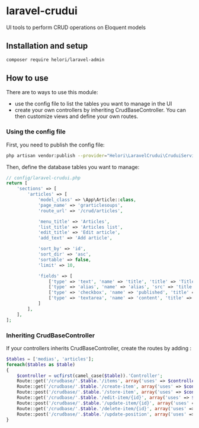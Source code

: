 # laravel-crudui
UI tools to perform CRUD operations on Eloquent models

## Installation and setup

```bash
composer require helori/laravel-admin
```

## How to use

There are to ways to use this module:
- use the config file to list the tables you want to manage in the UI
- create your own controllers by inheriting CrudBaseController. You can then customize views and define your own routes.

### Using the config file

First, you need to publish the config file:
```bash
php artisan vendor:publish --provider="Helori\LaravelCrudui\CruduiServiceProvider" --tag="config"
```

Then, define the database tables you want to manage:
```php
// config/laravel-crudui.php
return [
    'sections' => [
        'articles' => [
	    	'model_class' => \App\Article::class,
	    	'page_name' => 'grarticlesoups',
	    	'route_url' => '/crud/articles',

	    	'menu_title' => 'Articles',
	    	'list_title' => 'Articles list',
	    	'edit_title' => 'Edit article',
	    	'add_text' => 'Add article',

	    	'sort_by' => 'id',
	    	'sort_dir' => 'asc',
	    	'sortable' => false,
	    	'limit' => 10,

	    	'fields' => [
	            ['type' => 'text', 'name' => 'title', 'title' => 'Title', 'list' => true, 'edit' => true, 'filter' => true],
	            ['type' => 'alias', 'name' => 'alias', 'src' => 'title', 'use_id' => true, 'list' => false, 'edit' => true, 'filter' => false],
	            ['type' => 'checkbox', 'name' => 'published', 'title' => 'Published', 'list' => false, 'edit' => true, 'filter' => false],
	            ['type' => 'textarea', 'name' => 'content', 'title' => 'COntent', 'list' => false, 'edit' => true, 'filter' => false],
	        ]
	    ],
    ],  
];
```


### Inheriting CrudBaseController

If your controllers inherits CrudBaseController, create the routes by adding :
```php
$tables = ['medias', 'articles'];
foreach($tables as $table)
{   
    $controller = ucfirst(camel_case($table)).'Controller';
    Route::get('/crudbase/'.$table.'/items', array('uses' => $controller.'@getItems'));
    Route::get('/crudbase/'.$table.'/create-item', array('uses' => $controller.'@getCreateItem'));
    Route::post('/crudbase/'.$table.'/store-item', array('uses' => $controller.'@postStoreItem'));
    Route::get('/crudbase/'.$table.'/edit-item/{id}', array('uses' => $controller.'@getEditItem'));
    Route::post('/crudbase/'.$table.'/update-item/{id}', array('uses' => $controller.'@postUpdateItem'));
    Route::get('/crudbase/'.$table.'/delete-item/{id}', array('uses' => $controller.'@getDeleteItem'));
    Route::post('/crudbase/'.$table.'/update-position', array('uses' => $controller.'@postUpdatePosition'));
}
```